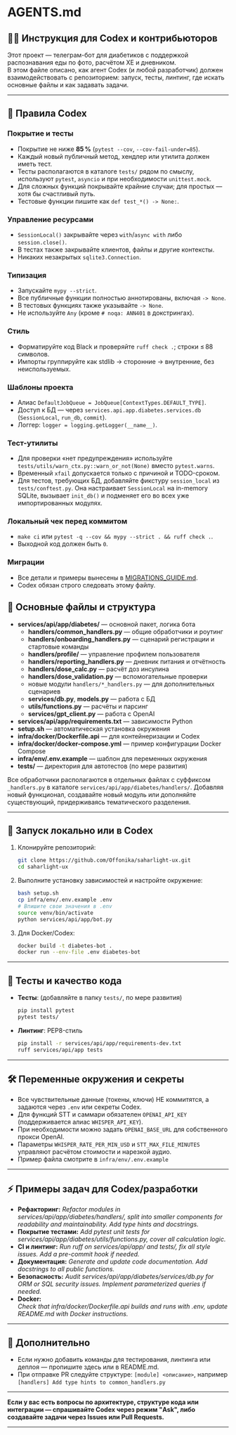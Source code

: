 # AGENTS.md

## 🧑‍💻 Инструкция для Codex и контрибьюторов

Этот проект — телеграм-бот для диабетиков с поддержкой распознавания еды по фото, расчётом ХЕ и дневником.  
В этом файле описано, как агент Codex (и любой разработчик) должен взаимодействовать с репозиторием: запуск, тесты, линтинг, где искать основные файлы и как задавать задачи.

---

## 📐 Правила Codex

### Покрытие и тесты
- Покрытие не ниже **85 %** (`pytest --cov`, `--cov-fail-under=85`).
- Каждый новый публичный метод, хендлер или утилита должен иметь тест.
- Тесты располагаются в каталоге `tests/` рядом по смыслу, используют `pytest`, `asyncio` и при необходимости `unittest.mock`.
- Для сложных функций покрывайте крайние случаи; для простых — хотя бы счастливый путь.
- Тестовые функции пишите как `def test_*() -> None:`.

### Управление ресурсами
- `SessionLocal()` закрывайте через `with`/`async with` либо `session.close()`.
- В тестах также закрывайте клиентов, файлы и другие контексты.
- Никаких незакрытых `sqlite3.Connection`.

### Типизация
- Запускайте `mypy --strict`.
- Все публичные функции полностью аннотированы, включая `-> None`.
- В тестовых функциях также указывайте `-> None`.
- Не используйте `Any` (кроме `# noqa: ANN401` в докстрингах).

### Стиль
- Форматируйте код Black и проверяйте `ruff check .`; строки ≤ 88 символов.
- Импорты группируйте как stdlib → сторонние → внутренние, без неиспользуемых.

### Шаблоны проекта
- Алиас `DefaultJobQueue = JobQueue[ContextTypes.DEFAULT_TYPE]`.
- Доступ к БД — через `services.api.app.diabetes.services.db` (`SessionLocal`, `run_db`, `commit`).
- Логгер: `logger = logging.getLogger(__name__)`.


### Тест-утилиты
- Для проверки «нет предупреждения» используйте `tests/utils/warn_ctx.py::warn_or_not(None)` вместо `pytest.warns`.
- Временный `xfail` допускается только с причиной и TODO-сроком.
- Для тестов, требующих БД, добавляйте фикстуру `session_local` из `tests/conftest.py`.
  Она настраивает `SessionLocal` на in-memory SQLite, вызывает `init_db()` и
  подменяет его во всех уже импортированных модулях.

### Локальный чек перед коммитом
- `make ci` или `pytest -q --cov && mypy --strict . && ruff check .`.
- Выходной код должен быть `0`.

### Миграции
- Все детали и примеры вынесены в [MIGRATIONS_GUIDE.md](MIGRATIONS_GUIDE.md).
- Codex обязан строго следовать этому файлу.

## 📁 Основные файлы и структура

- **services/api/app/diabetes/** — основной пакет, логика бота
    - **handlers/common_handlers.py** — общие обработчики и роутинг
    - **handlers/onboarding_handlers.py** — сценарий регистрации и стартовые команды
    - **handlers/profile/** — управление профилем пользователя
    - **handlers/reporting_handlers.py** — дневник питания и отчётность
    - **handlers/dose_calc.py** — расчёт доз инсулина
    - **handlers/dose_validation.py** — вспомогательные проверки
    - новые модули `handlers/*_handlers.py` — для дополнительных сценариев
    - **services/db.py**, **models.py** — работа с БД
    - **utils/functions.py** — расчёты и парсинг
    - **services/gpt_client.py** — работа с OpenAI
- **services/api/app/requirements.txt** — зависимости Python
- **setup.sh** — автоматическая установка окружения
- **infra/docker/Dockerfile.api** — для контейнеризации и Codex
- **infra/docker/docker-compose.yml** — пример конфигурации Docker Compose
- **infra/env/.env.example** — шаблон для переменных окружения
- **tests/** — директория для автотестов (по мере развития)
  
Все обработчики располагаются в отдельных файлах с суффиксом `_handlers.py` в каталоге `services/api/app/diabetes/handlers/`. Добавляя новый функционал, создавайте новый модуль или дополняйте существующий, придерживаясь тематического разделения.

---

## 🚀 Запуск локально или в Codex

1. Клонируйте репозиторий:
    ```bash
    git clone https://github.com/Offonika/saharlight-ux.git
    cd saharlight-ux
    ```
2. Выполните установку зависимостей и настройте окружение:
    ```bash
    bash setup.sh
    cp infra/env/.env.example .env
    # Впишите свои значения в .env
    source venv/bin/activate
    python services/api/app/bot.py
    ```

3. Для Docker/Codex:
    ```bash
    docker build -t diabetes-bot .
    docker run --env-file .env diabetes-bot
    ```

---

## 🧪 Тесты и качество кода

- **Тесты**: (добавляйте в папку `tests/`, по мере развития)
    ```bash
    pip install pytest
    pytest tests/
    ```
- **Линтинг**: PEP8-стиль
    ```bash
    pip install -r services/api/app/requirements-dev.txt
    ruff services/api/app tests
    ```

---

## 🛠️ Переменные окружения и секреты

- Все чувствительные данные (токены, ключи) НЕ коммитятся, а задаются через `.env` или секреты Codex.
- Для функций STT и саммари обязателен `OPENAI_API_KEY` (поддерживается алиас `WHISPER_API_KEY`).
- При необходимости можно задать `OPENAI_BASE_URL` для собственного прокси OpenAI.
- Параметры `WHISPER_RATE_PER_MIN_USD` и `STT_MAX_FILE_MINUTES` управляют расчётом стоимости и нарезкой аудио.
- Пример файла смотрите в `infra/env/.env.example`

---

## ⚡ Примеры задач для Codex/разработки

- **Рефакторинг:**
  _Refactor modules in services/api/app/diabetes/handlers/, split into smaller components for readability and maintainability. Add type hints and docstrings._
- **Покрытие тестами:**
  _Add pytest unit tests for services/api/app/diabetes/utils/functions.py, cover all calculation logic._
- **CI и линтинг:**
  _Run ruff on services/api/app/ and tests/, fix all style issues. Add a pre-commit hook if needed._
- **Документация:**
  _Generate and update code documentation. Add docstrings to all public functions._
- **Безопасность:**
  _Audit services/api/app/diabetes/services/db.py for ORM or SQL security issues. Implement parameterized queries if needed._
- **Docker:**  
  _Check that infra/docker/Dockerfile.api builds and runs with .env, update README.md with Docker instructions._

---

## 📝 Дополнительно

- Если нужно добавить команды для тестирования, линтинга или деплоя — пропишите здесь или в README.md.
- При отправке PR следуйте структуре: `[module] <описание>`, например `[handlers] Add type hints to common_handlers.py`

---

**Если у вас есть вопросы по архитектуре, структуре кода или интеграции — спрашивайте Codex через режим "Ask", либо создавайте задачи через Issues или Pull Requests.**

---

